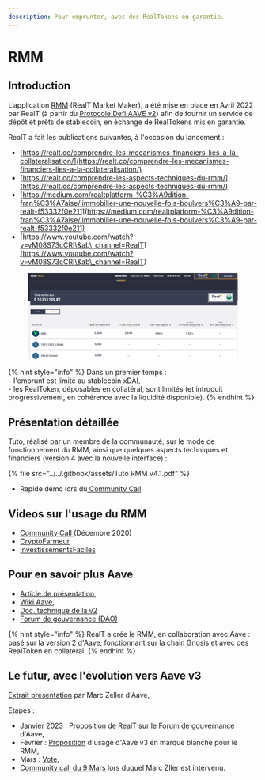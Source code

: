 ```yaml
---
description: Pour emprunter, avec des RealTokens en garantie.
---
```


# RMM

## Introduction

L’application [RMM](https://rmm.realtoken.network/markets) (RealT Market Maker), a été mise en place en Avril 2022 par RealT (à partir du [Protocole Defi AAVE v2](./#pour-en-savoir-plus-aave)) afin de fournir un service de dépôt et prêts de stablecoin, en échange de RealTokens mis en garantie.

RealT a fait les publications suivantes, à l'occasion du lancement :&#x20;

* [https://realt.co/comprendre-les-mecanismes-financiers-lies-a-la-collateralisation/](https://realt.co/comprendre-les-mecanismes-financiers-lies-a-la-collateralisation/)
* [https://realt.co/comprendre-les-aspects-techniques-du-rmm/](https://realt.co/comprendre-les-aspects-techniques-du-rmm/)
* [https://medium.com/realtplatform-%C3%A9dition-fran%C3%A7aise/limmobilier-une-nouvelle-fois-boulvers%C3%A9-par-realt-f53332f0e211](https://medium.com/realtplatform-%C3%A9dition-fran%C3%A7aise/limmobilier-une-nouvelle-fois-boulvers%C3%A9-par-realt-f53332f0e211)
* [https://www.youtube.com/watch?v=vM08S73cCRI\&ab\_channel=RealT](https://www.youtube.com/watch?v=vM08S73cCRI\&ab\_channel=RealT)

<figure><img src="../../.gitbook/assets/image (38).png" alt=""><figcaption></figcaption></figure>

{% hint style="info" %}
Dans un premier temps : \
&#x20;   \- l'emprunt est limité au stablecoin xDAI,\
&#x20;   \- les RealToken, déposables en collatéral, sont limités (et introduit progressivement, en cohérence avec la liquidité disponible).
{% endhint %}

## Présentation détaillée&#x20;

Tuto, réalisé par un membre de la communauté, sur le mode de fonctionnement du RMM, ainsi que quelques aspects techniques et financiers (version 4 avec la nouvelle interface) :

{% file src="../../.gitbook/assets/Tuto RMM v4.1.pdf" %}

* Rapide démo lors du[ Community Call](https://youtu.be/Ej51XSb36B0?t=3603)

## Videos sur l'usage du RMM&#x20;

* [Community Call ](https://www.youtube.com/watch?v=r-8vWr-2pJM\&t=1362s\&ab\_channel=RealT)(Décembre 2020)
* [CryptoFarmeur](https://www.youtube.com/watch?v=O6knU1h5PBk\&ab\_channel=CryptoFarmeur)
* [InvestissementsFaciles](https://www.youtube.com/watch?v=jzHpillL5gI\&ab\_channel=InvestissementsFaciles)

## Pour en savoir plus Aave

* [Article de présentation](https://coinacademy.fr/aave-aave-fondamental/),
* [Wiki](https://docs.aave.com/hub/)[ Aave](https://docs.aave.com/hub/),
* [Doc. technique de la v2](https://docs.aave.com/developers/v/2.0/)
* [Forum de gouvernance (DAO)](https://governance.aave.com/)

{% hint style="info" %}
RealT a crée le RMM, en collaboration avec Aave : basé sur la version 2 d'Aave,  fonctionnant sur la chain Gnosis et avec des RealToken en collateral.
{% endhint %}

## Le futur, avec l'évolution vers Aave v3

[Extrait présentation](https://youtu.be/9M\_fcVH-OIg?t=1477) par Marc Zeller d'Aave,

Etapes :&#x20;

* Janvier 2023 : [Proposition de RealT ](https://governance.aave.com/t/deploy-the-rmm-v2-with-the-aave-v3-version/11249)sur le Forum de gouvernance d'Aave,
* Février : [Proposition](https://governance.aave.com/t/arfc-proposal-for-deploying-whitelabel-aave-v3-market-for-realt-tokens-on-gnosischain/11897) d'usage d'Aave v3 en marque blanche pour le RMM,
* Mars : [Vote](https://snapshot.org/#/aave.eth/proposal/0xff69be7580614ebc1a455591c1bd651d8f0af12070d277d7d8846beb3c7c964b),
* [Community call du 9 Mars](https://www.youtube.com/watch?v=Csfsqg6tFuU\&ab\_channel=RealT) lors duquel Marc Zller est intervenu.
